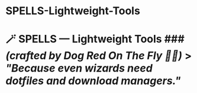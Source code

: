 # SPELLS-Lightweight-Tools
# 🪄 SPELLS — Lightweight Tools ### *(crafted by Dog Red On The Fly 🐺🔥)*  > *"Because even wizards need dotfiles and download managers."*
